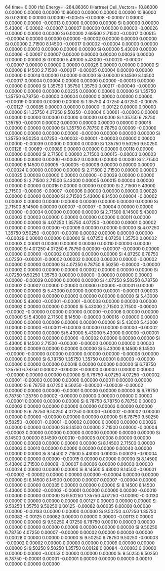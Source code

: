 64 
   time=    0.000 (fs)  Energy= -264.86360 (Hartree) Cell_Vectors= 10.86000  0.00000  0.00000  0.00000 10.86000  0.00000  0.00000  0.00000 10.86000 
  Si    0.02000  0.00000  0.00000  -0.00515 -0.00008 -0.00007  0.00000  0.00000  0.00000  -0.00013  0.00000  0.00000  0.00000
  Si    0.00000  0.00000  5.43000  -0.00002 -0.00007  0.00007  0.00000  0.00000  0.00000  -0.00026  0.00000  0.00000  0.00000
  Si    0.00000  2.69500  2.71500  -0.00017  0.00515 -0.00004  0.00000  0.00000  0.00000  -0.00002  0.00000  0.00000  0.00000
  Si    0.00000  2.71500  8.14500  -0.00017  0.00002 -0.00004  0.00000  0.00000  0.00000   0.00013  0.00000  0.00000  0.00000
  Si    0.00000  5.43000  0.00000   0.00006 -0.00007  0.00007  0.00000  0.00000  0.00000   0.00026  0.00000  0.00000  0.00000
  Si    0.00000  5.43000  5.43000  -0.00020 -0.00007 -0.00007  0.00000  0.00000  0.00000   0.00026  0.00000  0.00000  0.00000
  Si    0.00000  8.14500  2.71500  -0.00017 -0.00005  0.00004  0.00000  0.00000  0.00000   0.00014  0.00000  0.00000  0.00000
  Si    0.00000  8.14500  8.14500  -0.00017  0.00004  0.00004  0.00000  0.00000  0.00000  -0.00013  0.00000  0.00000  0.00000
  Si    1.35750  1.35750  1.35750   0.00217 -0.00040 -0.00000  0.00000  0.00000  0.00000   0.00235  0.00000  0.00000  0.00000
  Si    1.35750  1.35750  6.78750  -0.00000  0.00004  0.00000  0.00000  0.00000  0.00000  -0.00019  0.00000  0.00000  0.00000
  Si    1.35750  4.07250  4.07250  -0.00075 -0.00127 -0.00085  0.00000  0.00000  0.00000  -0.00122  0.00000  0.00000  0.00000
  Si    1.35750  4.07250  9.50250  -0.00004  0.00001 -0.00003  0.00000  0.00000  0.00000   0.00000  0.00000  0.00000  0.00000
  Si    1.35750  6.78750  1.35750  -0.00001  0.00002  0.00000  0.00000  0.00000  0.00000   0.00018  0.00000  0.00000  0.00000
  Si    1.35750  6.78750  6.78750   0.00009 -0.00000  0.00000  0.00000  0.00000  0.00000  -0.00000  0.00000  0.00000  0.00000
  Si    1.35750  9.50250  4.07250  -0.00003 -0.00001 -0.00003  0.00000  0.00000  0.00000  -0.00039  0.00000  0.00000  0.00000
  Si    1.35750  9.50250  9.50250   0.00128 -0.00089 -0.00089  0.00000  0.00000  0.00000   0.00118  0.00000  0.00000  0.00000
  Si    2.71500  0.00000  2.71500   0.00015 -0.00003  0.00003  0.00000  0.00000  0.00000  -0.00052  0.00000  0.00000  0.00000
  Si    2.71500  0.00000  8.14500   0.00005 -0.00005 -0.00008  0.00000  0.00000  0.00000  -0.00024  0.00000  0.00000  0.00000
  Si    2.71500  2.71500  0.00000   0.00003  0.00025  0.00008  0.00000  0.00000  0.00000  -0.00039  0.00000  0.00000  0.00000
  Si    2.71500  2.71500  5.43000   0.00005  0.00015  0.00004  0.00000  0.00000  0.00000   0.00016  0.00000  0.00000  0.00000
  Si    2.71500  5.43000  2.71500  -0.00006 -0.00007 -0.00006  0.00000  0.00000  0.00000   0.00028  0.00000  0.00000  0.00000
  Si    2.71500  5.43000  8.14500   0.00004 -0.00002  0.00002  0.00000  0.00000  0.00000   0.00000  0.00000  0.00000  0.00000
  Si    2.71500  8.14500  0.00000   0.00007 -0.00007 -0.00004  0.00000  0.00000  0.00000  -0.00034  0.00000  0.00000  0.00000
  Si    2.71500  8.14500  5.43000   0.00002  0.00003  0.00000  0.00000  0.00000  0.00000   0.00011  0.00000  0.00000  0.00000
  Si    4.07250  1.35750  4.07250  -0.00000  0.00001  0.00002  0.00000  0.00000  0.00000  -0.00009  0.00000  0.00000  0.00000
  Si    4.07250  1.35750  9.50250  -0.00001 -0.00010  0.00002  0.00000  0.00000  0.00000  -0.00029  0.00000  0.00000  0.00000
  Si    4.07250  4.07250  1.35750   0.00002  0.00003  0.00001  0.00000  0.00000  0.00000   0.00010  0.00000  0.00000  0.00000
  Si    4.07250  4.07250  6.78750   0.00000 -0.00007 -0.00000  0.00000  0.00000  0.00000  -0.00002  0.00000  0.00000  0.00000
  Si    4.07250  6.78750  4.07250  -0.00001 -0.00002  0.00002  0.00000  0.00000  0.00000  -0.00002  0.00000  0.00000  0.00000
  Si    4.07250  6.78750  9.50250  -0.00000 -0.00000  0.00002  0.00000  0.00000  0.00000   0.00002  0.00000  0.00000  0.00000
  Si    4.07250  9.50250  1.35750   0.00000  0.00000 -0.00000  0.00000  0.00000  0.00000  -0.00029  0.00000  0.00000  0.00000
  Si    4.07250  9.50250  6.78750   0.00002  0.00002  0.00000  0.00000  0.00000  0.00000  -0.00001  0.00000  0.00000  0.00000
  Si    5.43000  0.00000  0.00000   0.00001 -0.00001  0.00003  0.00000  0.00000  0.00000   0.00003  0.00000  0.00000  0.00000
  Si    5.43000  0.00000  5.43000  -0.00001 -0.00001 -0.00003  0.00000  0.00000  0.00000   0.00002  0.00000  0.00000  0.00000
  Si    5.43000  2.71500  2.71500  -0.00000 -0.00002 -0.00000  0.00000  0.00000  0.00000  -0.00008  0.00000  0.00000  0.00000
  Si    5.43000  2.71500  8.14500  -0.00000  0.00016 -0.00000  0.00000  0.00000  0.00000   0.00009  0.00000  0.00000  0.00000
  Si    5.43000  5.43000  0.00000   0.00000 -0.00001 -0.00003  0.00000  0.00000  0.00000  -0.00002  0.00000  0.00000  0.00000
  Si    5.43000  5.43000  5.43000   0.00000 -0.00001  0.00003  0.00000  0.00000  0.00000  -0.00002  0.00000  0.00000  0.00000
  Si    5.43000  8.14500  2.71500  -0.00000 -0.00000  0.00000  0.00000  0.00000  0.00000   0.00009  0.00000  0.00000  0.00000
  Si    5.43000  8.14500  8.14500  -0.00000 -0.00000  0.00000  0.00000  0.00000  0.00000  -0.00008  0.00000  0.00000  0.00000
  Si    6.78750  1.35750  1.35750   0.00001  0.00003 -0.00000  0.00000  0.00000  0.00000   0.00018  0.00000  0.00000  0.00000
  Si    6.78750  1.35750  6.78750   0.00002 -0.00008 -0.00000  0.00000  0.00000  0.00000  -0.00000  0.00000  0.00000  0.00000
  Si    6.78750  4.07250  4.07250  -0.00002  0.00001 -0.00003  0.00000  0.00000  0.00000   0.00011  0.00000  0.00000  0.00000
  Si    6.78750  4.07250  9.50250  -0.00000 -0.00009 -0.00002  0.00000  0.00000  0.00000  -0.00001  0.00000  0.00000  0.00000
  Si    6.78750  6.78750  1.35750   0.00002 -0.00000  0.00000  0.00000  0.00000  0.00000  -0.00001  0.00000  0.00000  0.00000
  Si    6.78750  6.78750  6.78750   0.00000  0.00002  0.00000  0.00000  0.00000  0.00000   0.00003  0.00000  0.00000  0.00000
  Si    6.78750  9.50250  4.07250   0.00000 -0.00002 -0.00002  0.00000  0.00000  0.00000  -0.00000  0.00000  0.00000  0.00000
  Si    6.78750  9.50250  9.50250  -0.00001 -0.00001 -0.00002  0.00000  0.00000  0.00000   0.00026  0.00000  0.00000  0.00000
  Si    8.14500  0.00000  2.71500   0.00000 -0.00004 -0.00003  0.00000  0.00000  0.00000   0.00000  0.00000  0.00000  0.00000
  Si    8.14500  0.00000  8.14500   0.00010 -0.00005  0.00008  0.00000  0.00000  0.00000   0.00028  0.00000  0.00000  0.00000
  Si    8.14500  2.71500  0.00000   0.00003  0.00010  0.00000  0.00000  0.00000  0.00000   0.00040  0.00000  0.00000  0.00000
  Si    8.14500  2.71500  5.43000   0.00005  0.00020 -0.00004  0.00000  0.00000  0.00000  -0.00015  0.00000  0.00000  0.00000
  Si    8.14500  5.43000  2.71500   0.00009 -0.00007  0.00006  0.00000  0.00000  0.00000   0.00024  0.00000  0.00000  0.00000
  Si    8.14500  5.43000  8.14500  -0.00001 -0.00002 -0.00002  0.00000  0.00000  0.00000  -0.00004  0.00000  0.00000  0.00000
  Si    8.14500  8.14500  0.00000   0.00007  0.00007 -0.00004  0.00000  0.00000  0.00000   0.00035  0.00000  0.00000  0.00000
  Si    8.14500  8.14500  5.43000   0.00002 -0.00002 -0.00001  0.00000  0.00000  0.00000  -0.00010  0.00000  0.00000  0.00000
  Si    9.50250  1.35750  4.07250  -0.00090 -0.00130  0.00090  0.00000  0.00000  0.00000   0.00127  0.00000  0.00000  0.00000
  Si    9.50250  1.35750  9.50250   0.00125 -0.00082  0.00085  0.00000  0.00000  0.00000  -0.00133  0.00000  0.00000  0.00000
  Si    9.50250  4.07250  1.35750   0.00082 -0.00125  0.00082  0.00000  0.00000  0.00000  -0.00113  0.00000  0.00000  0.00000
  Si    9.50250  4.07250  6.78750   0.00010  0.00003  0.00000  0.00000  0.00000  0.00000   0.00009  0.00000  0.00000  0.00000
  Si    9.50250  6.78750  4.07250   0.00007 -0.00000  0.00002  0.00000  0.00000  0.00000   0.00028  0.00000  0.00000  0.00000
  Si    9.50250  6.78750  9.50250  -0.00003 -0.00002  0.00002  0.00000  0.00000  0.00000   0.00009  0.00000  0.00000  0.00000
  Si    9.50250  9.50250  1.35750   0.00128  0.00084 -0.00083  0.00000  0.00000  0.00000  -0.00153  0.00000  0.00000  0.00000
  Si    9.50250  9.50250  6.78750  -0.00001  0.00001 -0.00001  0.00000  0.00000  0.00000   0.00010  0.00000  0.00000  0.00000

